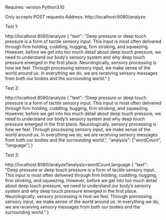 Requires: version Python3.10

Only accepts POST requests
Address: http://localhost:8080/analyze

Test 1:

http://localhost:8080/analyze
{
    "text": "Deep pressure or deep touch pressure is a form of tactile sensory input. This input is most often delivered through firm holding, cuddling, hugging, firm stroking, and squeezing. However, before we get into too much detail about deep touch pressure, we need to understand our body’s sensory system and why deep touch pressure emerged in the first place. Neurologically, sensory processing is how we feel. Through processing sensory input, we make sense of the world around us. In everything we do, we are receiving sensory messages from both our bodies and the surrounding world."
}

Test 2:

http://localhost:8080/analyze
{
    "text": "Deep pressure or deep touch pressure is a form of tactile sensory input. This input is most often delivered through firm holding, cuddling, hugging, firm stroking, and squeezing. However, before we get into too much detail about deep touch pressure, we need to understand our body’s sensory system and why deep touch pressure emerged in the first place. Neurologically, sensory processing is how we feel. Through processing sensory input, we make sense of the world around us. In everything we do, we are receiving sensory messages from both our bodies and the surrounding world.",
	"analysis": ["wordCount", "language"]
}

Test 3:

http://localhost:8080/analyze?analysis=wordCount,language
{
    "text": "Deep pressure or deep touch pressure is a form of tactile sensory input. This input is most often delivered through firm holding, cuddling, hugging, firm stroking, and squeezing. However, before we get into too much detail about deep touch pressure, we need to understand our body’s sensory system and why deep touch pressure emerged in the first place. Neurologically, sensory processing is how we feel. Through processing sensory input, we make sense of the world around us. In everything we do, we are receiving sensory messages from both our bodies and the surrounding world."
}